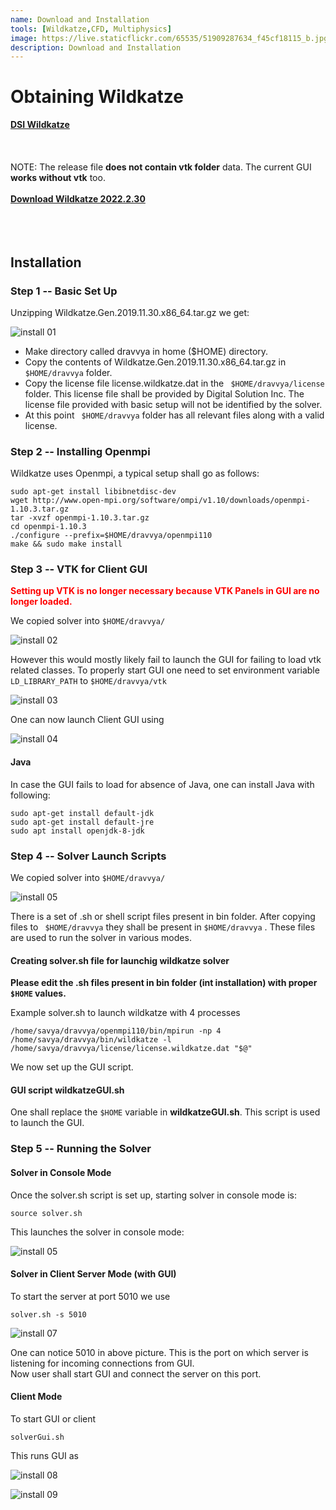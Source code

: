 ```yaml
---
name: Download and Installation
tools: [Wildkatze,CFD, Multiphysics]
image: https://live.staticflickr.com/65535/51909287634_f45cf18115_b.jpg
description: Download and Installation
---
```


# Obtaining Wildkatze
[**DSI Wildkatze**](http://www.digital-sol.co.jp/wildkatze/index_en.html)
 <br/><br/>
 <br/><br/>
 NOTE:  The release file **does not contain vtk folder** data. The current GUI  **works without vtk** too. 
 <br/><br/>
 [**Download Wildkatze 2022.2.30**](https://github.com/FVUS/wildkatze/blob/main/release/Wildkatze.Release.2022.3.30.x86_64_noVTK.7z)
<br/><br/>
<br/><br/>

## Installation

### Step 1 -- Basic Set Up
Unzipping Wildkatze.Gen.2019.11.30.x86_64.tar.gz we get:

![install 01](https://live.staticflickr.com/65535/51909427566_07a696e065_b.jpg)


- Make directory called dravvya in home ($HOME) directory.
- Copy the contents of Wildkatze.Gen.2019.11.30.x86_64.tar.gz in ``` $HOME/dravvya ``` folder.
- Copy the license file license.wildkatze.dat in the ``` $HOME/dravvya/license``` folder. This license file shall be provided by Digital Solution Inc. The license file provided with basic setup will not be identified by the solver.
- At this point ``` $HOME/dravvya``` folder has all relevant files along with a valid license.


### Step 2 -- Installing Openmpi

Wildkatze uses Openmpi, a typical setup shall go as follows:

```
sudo apt-get install libibnetdisc-dev
wget http://www.open-mpi.org/software/ompi/v1.10/downloads/openmpi-1.10.3.tar.gz
tar -xvzf openmpi-1.10.3.tar.gz
cd openmpi-1.10.3
./configure --prefix=$HOME/dravvya/openmpi110
make && sudo make install
```

### Step 3 -- VTK for Client GUI

<span style="color:red">  **Setting up VTK is no longer necessary because VTK Panels in GUI are no longer loaded.** </span>

We copied solver into ``` $HOME/dravvya/ ```
 
![install 02](https://live.staticflickr.com/65535/51908477227_e2c83d05d7_c.jpg)

 However this would mostly likely fail to launch the GUI for failing to load vtk
related classes.
To properly start GUI one need to set environment variable ```LD_LIBRARY_PATH``` to ```$HOME/dravvya/vtk```

![install 03](https://live.staticflickr.com/65535/51910073300_b8e7761a0a_c.jpg)

One can now launch Client GUI using

![install 04](https://live.staticflickr.com/65535/51909544203_76ea27480c_z.jpg)


#### Java

In case the GUI fails to load for absence of Java, one can install Java with following:

```
sudo apt-get install default-jdk
sudo apt-get install default-jre
sudo apt install openjdk-8-jdk
```

### Step 4 -- Solver Launch Scripts

We copied solver into ``` $HOME/dravvya/ ``` 

![install 05](https://live.staticflickr.com/65535/51910125470_ef8ffcb445_z.jpg)

There is a set of .sh or shell script files present in bin folder. After copying files to ``` $HOME/dravvya```  they shall be present in ```$HOME/dravvya``` .
These files are used to run the solver in various modes. 

#### Creating solver.sh file for launchig wildkatze solver

 

**Please edit the .sh files present in bin folder (int installation) with proper ``` $HOME ``` values.** 

 Example solver.sh to launch wildkatze with 4 processes
 
 ```
 /home/savya/dravvya/openmpi110/bin/mpirun -np 4 /home/savya/dravvya/bin/wildkatze -l  /home/savya/dravvya/license/license.wildkatze.dat "$@"
 ```
 We now set up the GUI script. 
 
#### GUI script  wildkatzeGUI.sh
 
 One shall replace the ``` $HOME ``` variable in **wildkatzeGUI.sh**.  This script is used to launch the GUI. 
 
### Step 5 -- Running the Solver

####   Solver in Console Mode
 
Once the solver.sh script is set up, starting solver in console mode is:

```
source solver.sh
```

This launches the solver in console mode:

![install 05](https://live.staticflickr.com/65535/51910108321_e1cc8a78cd_b.jpg)

####   Solver in Client Server Mode (with GUI)

To start the server at port 5010 we use

```
solver.sh -s 5010 
```
![install 07](https://live.staticflickr.com/65535/51910495349_febcb49e3b_b.jpg)

One can notice 5010 in above picture. This is the port on which server is listening for incoming connections from
GUI.  
Now user shall start GUI and connect the server on this port.

####   Client Mode

To start GUI or client 

```
solverGui.sh  
```

This runs GUI as

![install 08](https://live.staticflickr.com/65535/51910522329_6367c93264_c.jpg)


![install 09](https://live.staticflickr.com/65535/51910301998_91252a2894_c.jpg)


